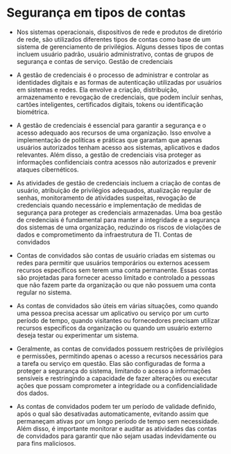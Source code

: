 # Segurança em tipos de contas

- Nos sistemas operacionais, dispositivos de rede e produtos de diretório de rede, são utilizados diferentes tipos de contas como base de um sistema de gerenciamento de privilégios. Alguns desses tipos de contas incluem usuário padrão, usuário administrativo, contas de grupos de segurança e contas de serviço.
Gestão de credenciais

- A gestão de credenciais é o processo de administrar e controlar as identidades digitais e as formas de autenticação utilizadas por usuários em sistemas e redes. Ela envolve a criação, distribuição, armazenamento e revogação de credenciais, que podem incluir senhas, cartões inteligentes, certificados digitais, tokens ou identificação biométrica.

- A gestão de credenciais é essencial para garantir a segurança e o acesso adequado aos recursos de uma organização. Isso envolve a implementação de políticas e práticas que garantam que apenas usuários autorizados tenham acesso aos sistemas, aplicativos e dados relevantes. Além disso, a gestão de credenciais visa proteger as informações confidenciais contra acessos não autorizados e prevenir ataques cibernéticos.

- As atividades de gestão de credenciais incluem a criação de contas de usuário, atribuição de privilégios adequados, atualização regular de senhas, monitoramento de atividades suspeitas, revogação de credenciais quando necessário e implementação de medidas de segurança para proteger as credenciais armazenadas. Uma boa gestão de credenciais é fundamental para manter a integridade e a segurança dos sistemas de uma organização, reduzindo os riscos de violações de dados e comprometimento da infraestrutura de TI.
Contas de convidados

- Contas de convidados são contas de usuário criadas em sistemas ou redes para permitir que usuários temporários ou externos acessem recursos específicos sem terem uma conta permanente. Essas contas são projetadas para fornecer acesso limitado e controlado a pessoas que não fazem parte da organização ou que não possuem uma conta regular no sistema.

- As contas de convidados são úteis em várias situações, como quando uma pessoa precisa acessar um aplicativo ou serviço por um curto período de tempo, quando visitantes ou fornecedores precisam utilizar recursos específicos da organização ou quando um usuário externo deseja testar ou experimentar um sistema.

- Geralmente, as contas de convidados possuem restrições de privilégios e permissões, permitindo apenas o acesso a recursos necessários para a tarefa ou serviço em questão. Elas são configuradas de forma a proteger a segurança do sistema, limitando o acesso a informações sensíveis e restringindo a capacidade de fazer alterações ou executar ações que possam comprometer a integridade ou a confidencialidade dos dados.

- As contas de convidados podem ter um período de validade definido, após o qual são desativadas automaticamente, evitando assim que permaneçam ativas por um longo período de tempo sem necessidade. Além disso, é importante monitorar e auditar as atividades das contas de convidados para garantir que não sejam usadas indevidamente ou para fins maliciosos.
